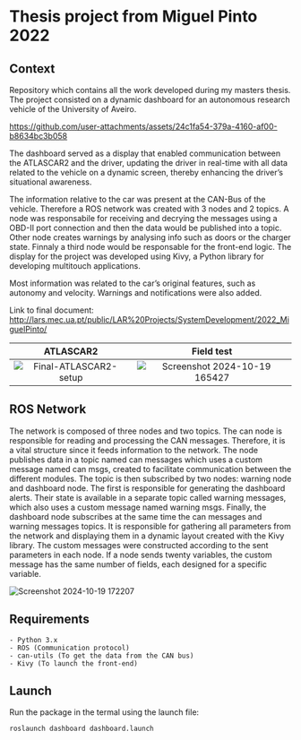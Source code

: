 # Thesis project from Miguel Pinto 2022

## Context

Repository which contains all the work developed during my masters thesis. The project consisted on a dynamic dashboard for an autonomous research vehicle of the University of Aveiro.

https://github.com/user-attachments/assets/24c1fa54-379a-4160-af00-b8634bc3b058

The dashboard served as a display that enabled communication between the ATLASCAR2 and the driver, updating the driver in real-time with all data related to the vehicle on a dynamic screen, thereby enhancing the driver’s situational awareness.

The information relative to the car was present at the CAN-Bus of the vehicle. Therefore a ROS network was created with 3 nodes and 2 topics. A node was responsabile for receiving and decrying the messages using a OBD-II port connection and then the data would be published into a topic.  Other node creates warnings by analysing info such as doors or the charger state. Finnaly a third node would be responsable for the front-end logic. The display for the project was developed using Kivy, a Python library for developing multitouch applications.

Most information was related to the car’s original features, such as autonomy and velocity. Warnings and notifications were also added.

Link to final document: http://lars.mec.ua.pt/public/LAR%20Projects/SystemDevelopment/2022_MiguelPinto/

|                                                ATLASCAR2                                                |                                                   Field test                                                   |
| :-----------------------------------------------------------------------------------------------------: | :------------------------------------------------------------------------------------------------------------: |
| ![Final-ATLASCAR2-setup](https://github.com/user-attachments/assets/dc30f2cb-7cc8-4a2e-a729-0749d2315579) | ![Screenshot 2024-10-19 165427](https://github.com/user-attachments/assets/fc2b7229-ccbb-4928-85af-0701fa53b4e5) |

## ROS Network

The network is composed of three nodes and two topics. The can node is responsible for reading and processing the CAN messages. Therefore, it is a vital structure since it feeds information
to the network. The node publishes data in a topic named can messages which uses a custom message named can msgs, created to facilitate communication between the different modules. The topic is then subscribed by two nodes: warning node and dashboard node. The first is responsible for generating the dashboard alerts. Their state is available in a separate topic called warning messages, which also uses a custom message named warning msgs. Finally, the dashboard node subscribes at the same time the can messages and warning messages topics. It is responsible for gathering all parameters from the network and displaying them in a dynamic layout created with the Kivy library. The custom messages were constructed according to the sent parameters in each node. If a node sends twenty variables, the custom message has the same number of fields, each designed for a specific variable.

![Screenshot 2024-10-19 172207](https://github.com/user-attachments/assets/da0671ca-cc1f-41d9-a417-de4d67e222a9)

## Requirements

```
- Python 3.x
- ROS (Communication protocol)
- can-utils (To get the data from the CAN bus)
- Kivy (To launch the front-end)
```

## Launch

Run the package in the termal using the launch file:

```
roslaunch dashboard dashboard.launch
```
